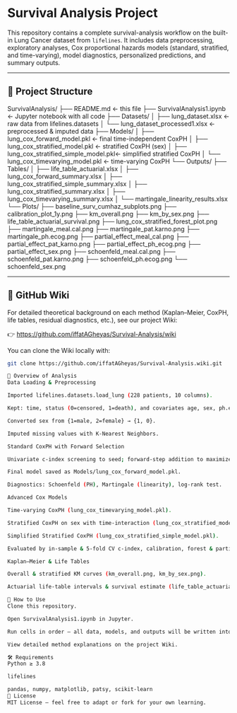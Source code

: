 # Survival Analysis Project

This repository contains a complete survival-analysis workflow on the built-in Lung Cancer dataset from `lifelines`. It includes data preprocessing, exploratory analyses, Cox proportional hazards models (standard, stratified, and time-varying), model diagnostics, personalized predictions, and summary outputs.

---

## 📂 Project Structure

SurvivalAnalysis/
├── README.md ← this file
├── SurvivalAnalysis1.ipynb ← Jupyter notebook with all code
├── Datasets/
│ ├── lung_dataset.xlsx ← raw data from lifelines.datasets
│ └── lung_dataset_processed1.xlsx ← preprocessed & imputed data
├── Models/
│ ├── lung_cox_forward_model.pkl ← final time-independent CoxPH
│ ├── lung_cox_stratified_model.pkl ← stratified CoxPH (sex)
│ ├── lung_cox_stratified_simple_model.pkl← simplified stratified CoxPH
│ └── lung_cox_timevarying_model.pkl ← time-varying CoxPH
└── Outputs/
├── Tables/
│ ├── life_table_actuarial.xlsx
│ ├── lung_cox_forward_summary.xlsx
│ ├── lung_cox_stratified_simple_summary.xlsx
│ ├── lung_cox_stratified_summary.xlsx
│ ├── lung_cox_timevarying_summary.xlsx
│ └── martingale_linearity_results.xlsx
└── Plots/
├── baseline_surv_cumhaz_subplots.png
├── calibration_plot_1y.png
├── km_overall.png
├── km_by_sex.png
├── life_table_actuarial_survival.png
├── lung_cox_stratified_forest_plot.png
├── martingale_meal.cal.png
├── martingale_pat.karno.png
├── martingale_ph.ecog.png
├── partial_effect_meal_cal.png
├── partial_effect_pat_karno.png
├── partial_effect_ph_ecog.png
├── partial_effect_sex.png
├── schoenfeld_meal.cal.png
├── schoenfeld_pat.karno.png
├── schoenfeld_ph.ecog.png
└── schoenfeld_sex.png


---

## 🔗 GitHub Wiki

For detailed theoretical background on each method (Kaplan–Meier, CoxPH, life tables, residual diagnostics, etc.), see our project Wiki:

👉 https://github.com/iffatAGheyas/Survival-Analysis/wiki

You can clone the Wiki locally with:

```bash
git clone https://github.com/iffatAGheyas/Survival-Analysis.wiki.git

🚀 Overview of Analysis
Data Loading & Preprocessing

Imported lifelines.datasets.load_lung (228 patients, 10 columns).

Kept: time, status (0=censored, 1=death), and covariates age, sex, ph.ecog, ph.karno, pat.karno, meal.cal, wt.loss.

Converted sex from {1=male, 2=female} → {1, 0}.

Imputed missing values with K-Nearest Neighbors.

Standard CoxPH with Forward Selection

Univariate c-index screening to seed; forward‐step addition to maximize c-index.

Final model saved as Models/lung_cox_forward_model.pkl.

Diagnostics: Schoenfeld (PH), Martingale (linearity), log-rank test.

Advanced Cox Models

Time-varying CoxPH (lung_cox_timevarying_model.pkl).

Stratified CoxPH on sex with time-interaction (lung_cox_stratified_model.pkl).

Simplified Stratified CoxPH (lung_cox_stratified_simple_model.pkl).

Evaluated by in-sample & 5-fold CV c-index, calibration, forest & partial-effect plots, personalized survival/hazard predictions.

Kaplan–Meier & Life Tables

Overall & stratified KM curves (km_overall.png, km_by_sex.png).

Actuarial life-table intervals & survival estimate (life_table_actuarial.xlsx, life_table_actuarial_survival.png).

📖 How to Use
Clone this repository.

Open SurvivalAnalysis1.ipynb in Jupyter.

Run cells in order — all data, models, and outputs will be written into the Datasets/, Models/, and Outputs/ subfolders.

View detailed method explanations on the project Wiki.

🛠 Requirements
Python ≥ 3.8

lifelines

pandas, numpy, matplotlib, patsy, scikit-learn
📜 License
MIT License — feel free to adapt or fork for your own learning.


